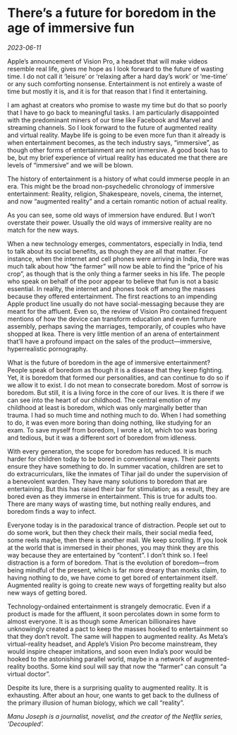 # There’s a future for boredom in the age of immersive fun

*2023-06-11*

Apple’s announcement of Vision Pro, a headset that will make videos
resemble real life, gives me hope as I look forward to the future of
wasting time. I do not call it ‘leisure’ or ‘relaxing after a hard day’s
work’ or ‘me-time’ or any such comforting nonsense. Entertainment is not
entirely a waste of time but mostly it is, and it is for that reason
that I find it entertaining.

I am aghast at creators who promise to waste my time but do that so
poorly that I have to go back to meaningful tasks. I am particularly
disappointed with the predominant miners of our time like Facebook and
Marvel and streaming channels. So I look forward to the future of
augmented reality and virtual reality. Maybe life is going to be even
more fun than it already is when entertainment becomes, as the tech
industry says, “immersive”, as though other forms of entertainment are
not immersive. A good book has to be, but my brief experience of virtual
reality has educated me that there are levels of “immersive” and we will
be blown.

The history of entertainment is a history of what could immerse people
in an era. This might be the broad non-psychedelic chronology of
immersive entertainment: Reality, religion, Shakespeare, novels, cinema,
the internet, and now “augmented reality” and a certain romantic notion
of actual reality.

As you can see, some old ways of immersion have endured. But I won’t
overstate their power. Usually the old ways of immersive reality are no
match for the new ways.

When a new technology emerges, commentators, especially in India, tend
to talk about its social benefits, as though they are all that matter.
For instance, when the internet and cell phones were arriving in India,
there was much talk about how “the farmer” will now be able to find the
“price of his crop”, as though that is the only thing a farmer seeks in
his life. The people who speak on behalf of the poor appear to believe
that fun is not a basic essential. In reality, the internet and phones
took off among the masses because they offered entertainment. The first
reactions to an impending Apple product line usually do not have
social-messaging because they are meant for the affluent. Even so, the
review of Vision Pro contained frequent mentions of how the device can
transform education and even furniture assembly, perhaps saving the
marriages, temporarily, of couples who have shopped at Ikea. There is
very little mention of an arena of entertainment that’ll have a profound
impact on the sales of the product—immersive, hyperrealistic
pornography.

What is the future of boredom in the age of immersive entertainment?
People speak of boredom as though it is a disease that they keep
fighting. Yet, it is boredom that formed our personalities, and can
continue to do so if we allow it to exist. I do not mean to consecrate
boredom. Most of sorrow is boredom. But still, it is a living force in
the core of our lives. It is there if we can see into the heart of our
childhood. The central emotion of my childhood at least is boredom,
which was only marginally better than trauma. I had so much time and
nothing much to do. When I had something to do, it was even more boring
than doing nothing, like studying for an exam. To save myself from
boredom, I wrote a lot, which too was boring and tedious, but it was a
different sort of boredom from idleness.

With every generation, the scope for boredom has reduced. It is much
harder for children today to be bored in conventional ways. Their
parents ensure they have something to do. In summer vacation, children
are set to do extracurriculars, like the inmates of Tihar jail do under
the supervision of a benevolent warden. They have many solutions to
boredom that are entertaining. But this has raised their bar for
stimulation; as a result, they are bored even as they immerse in
entertainment. This is true for adults too. There are many ways of
wasting time, but nothing really endures, and boredom finds a way to
infect.

Everyone today is in the paradoxical trance of distraction. People set
out to do some work, but then they check their mails, their social media
feed, some reels maybe, then there is another mail. We keep scrolling.
If you look at the world that is immersed in their phones, you may think
they are this way because they are entertained by “content”. I don’t
think so. I feel distraction is a form of boredom. That is the evolution
of boredom—from being mindful of the present, which is far more dreary
than monks claim, to having nothing to do, we have come to get bored of
entertainment itself. Augmented reality is going to create new ways of
forgetting reality but also new ways of getting bored.

Technology-ordained entertainment is strangely democratic. Even if a
product is made for the affluent, it soon percolates down in some form
to almost everyone. It is as though some American billionaires have
unknowingly created a pact to keep the masses hooked to entertainment so
that they don’t revolt. The same will happen to augmented reality. As
Meta’s virtual-reality headset, and Apple’s Vision Pro become
mainstream, they would inspire cheaper imitations, and soon even India’s
poor would be hooked to the astonishing parallel world, maybe in a
network of augmented-reality booths. Some kind soul will say that now
the “farmer” can consult “a virtual doctor”.

Despite its lure, there is a surprising quality to augmented reality. It
is exhausting. After about an hour, one wants to get back to the
dullness of the primary illusion of human biology, which we call
“reality”.

*Manu Joseph is a journalist, novelist, and the creator of the Netflix
series, ‘Decoupled’.*
